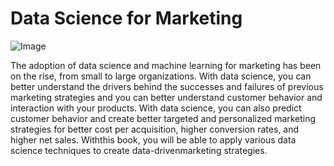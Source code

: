# Data Science for Marketing

![Image](https://github.com/user-attachments/assets/0bd216e0-09fe-4fdf-be48-af33639725d4)

The adoption of data science and machine learning for marketing has been on the rise, from small to large organizations. With data science, you can better understand the drivers behind the successes and failures of previous marketing strategies and you can better understand customer behavior and interaction with your products. With data science, you can also predict customer behavior and create better targeted and personalized marketing strategies for better cost per acquisition, higher conversion rates, and higher net sales. Withthis book, you will be able to apply various data science techniques to create data-drivenmarketing strategies.
